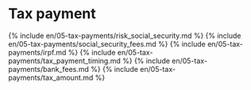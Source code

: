 # Tax payment

{% include en/05-tax-payments/risk_social_security.md %}
{% include en/05-tax-payments/social_security_fees.md %}
{% include en/05-tax-payments/irpf.md %}
{% include en/05-tax-payments/tax_payment_timing.md %}
{% include en/05-tax-payments/bank_fees.md %}
{% include en/05-tax-payments/tax_amount.md %}
